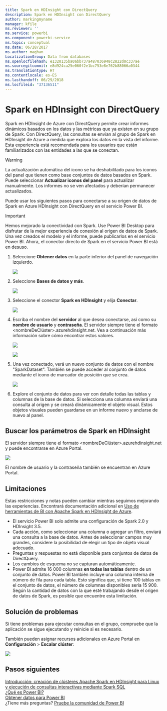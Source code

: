 ```yaml
---
title: Spark en HDInsight con DirectQuery
description: Spark en HDInsight con DirectQuery
author: markingmyname
manager: kfile
ms.reviewer: ''
ms.service: powerbi
ms.component: powerbi-service
ms.topic: conceptual
ms.date: 06/28/2017
ms.author: maghan
LocalizationGroup: Data from databases
ms.openlocfilehash: e1320135ba0abb737a487036948c2822d0c337ae
ms.sourcegitcommit: e8d924ca25e060f2e1bc753e8e762b88066a0344
ms.translationtype: HT
ms.contentlocale: es-ES
ms.lasthandoff: 06/29/2018
ms.locfileid: "37136511"
---
```

# <a name="spark-on-hdinsight-with-directquery"></a>Spark en HDInsight con DirectQuery
Spark en HDInsight de Azure con DirectQuery permite crear informes dinámicos basados en los datos y las métricas que ya existen en su grupo de Spark. Con DirectQuery, las consultas se envían al grupo de Spark en HDInsight de Azure a medida que explora los datos en la vista del informe. Esta experiencia está recomendada para los usuarios que están familiarizados con las entidades a las que se conectan.

> [!WARNING]
> La actualización automática del icono se ha deshabilitado para los iconos del panel que tienen como base conjuntos de datos basados en Spark. Puede seleccionar **Actualizar iconos del panel** para actualizar manualmente. Los informes no se ven afectados y deberían permanecer actualizados. 
> 
> 

Puede usar los siguientes pasos para conectarse a su origen de datos de Spark en Azure HDInsight con DirectQuery en el servicio Power BI.

> [!Important]
> Hemos mejorado la conectividad con Spark.  Use Power BI Desktop para disfrutar de la mejor experiencia de conexión al origen de datos de Spark.  Una vez creados el modelo y el informe, puede publicarlos en el servicio Power BI.  Ahora, el conector directo de Spark en el servicio Power BI está en desuso.
>

1. Seleccione **Obtener datos** en la parte inferior del panel de navegación izquierdo.
   
     ![](media/spark-on-hdinsight-with-direct-connect/spark-getdata.png)
2. Seleccione **Bases de datos y más**.
   
     ![](media/spark-on-hdinsight-with-direct-connect/spark-getdata-databases.png)
3. Seleccione el conector **Spark en HDInsight** y elija **Conectar**.
   
     ![](media/spark-on-hdinsight-with-direct-connect/spark-getdata-databases-connect.png)
4. Escriba el nombre del **servidor** al que desea conectarse, así como su **nombre de usuario** y **contraseña**. El servidor siempre tiene el formato \<nombreDeClúster\>.azurehdinsight.net. Vea a continuación más información sobre cómo encontrar estos valores.
   
     ![](media/spark-on-hdinsight-with-direct-connect/spark-server-name.png)
   
     ![](media/spark-on-hdinsight-with-direct-connect/spark-username.png)
5. Una vez conectado, verá un nuevo conjunto de datos con el nombre "SparkDataset". También se puede acceder al conjunto de datos mediante el icono de marcador de posición que se crea.
   
     ![](media/spark-on-hdinsight-with-direct-connect/spark-dataset.png)
6. Explore el conjunto de datos para ver con detalle todas las tablas y columnas de la base de datos. Si selecciona una columna enviará una consulta al origen y se creará dinámicamente el objeto visual. Estos objetos visuales pueden guardarse en un informe nuevo y anclarse de nuevo al panel.

## <a name="finding-your-spark-on-hdinsight-parameters"></a>Buscar los parámetros de Spark en HDInsight
El servidor siempre tiene el formato \<nombreDeClúster\>.azurehdinsight.net y puede encontrarse en Azure Portal.

![](media/spark-on-hdinsight-with-direct-connect/spark-server-name-parameter.png)

El nombre de usuario y la contraseña también se encuentran en Azure Portal.

## <a name="limitations"></a>Limitaciones
Estas restricciones y notas pueden cambiar mientras seguimos mejorando las experiencias. Encontrará documentación adicional en [Uso de herramientas de BI con Apache Spark en HDInsight de Azure](https://azure.microsoft.com/documentation/articles/hdinsight-apache-spark-use-bi-tools/).

* El servicio Power BI solo admite una configuración de Spark 2.0 y HDInsight 3.5.
* Cada acción, como seleccionar una columna o agregar un filtro, enviará una consulta a la base de datos. Antes de seleccionar campos muy grandes, considere la posibilidad de elegir un tipo de objeto visual adecuado.
* Preguntas y respuestas no está disponible para conjuntos de datos de DirectQuery.
* Los cambios de esquema no se capturan automáticamente.
* Power BI admite 16 000 columnas **en todas las tablas** dentro de un conjunto de datos. Power BI también incluye una columna interna de número de fila para cada tabla. Esto significa que, si tiene 100 tablas en el conjunto de datos, el número de columnas disponibles sería 15 900. Según la cantidad de datos con la que esté trabajando desde el origen de datos de Spark, es posible que encuentre esta limitación.

## <a name="troubleshooting"></a>Solución de problemas
Si tiene problemas para ejecutar consultas en el grupo, compruebe que la aplicación se sigue ejecutando y reinicie si es necesario.

También pueden asignar recursos adicionales en Azure Portal en **Configuración** > **Escalar clúster**:

![](media/spark-on-hdinsight-with-direct-connect/spark-scale.png)

## <a name="next-steps"></a>Pasos siguientes
[Introducción: creación de clústeres Apache Spark en HDInsight para Linux y ejecución de consultas interactivas mediante Spark SQL](https://azure.microsoft.com/documentation/articles/hdinsight-apache-spark-jupyter-spark-sql)  
[¿Qué es Power BI?](power-bi-overview.md)  
[Obtener datos para Power BI](service-get-data.md)  
¿Tiene más preguntas? [Pruebe la comunidad de Power BI](http://community.powerbi.com/)

